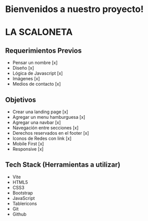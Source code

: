# Bienvenidos a nuestro proyecto!

# LA SCALONETA

## Requerimientos Previos

- Pensar un nombre [x]
- Diseño [x]
- Lógica de Javascript [x]
- Imágenes [x]
- Medios de contacto [x]

## Objetivos

- Crear una landing page [x]
- Agregar un menu hamburguesa [x]
- Agregar una navbar [x]
- Navegación entre secciones [x]
- Derechos reservados en el footer [x]
- Iconos de Redes con link [x]
- Mobile First [x]
- Responsive [x]

## Tech Stack (Herramientas a utilizar)

- Vite
- HTML5
- CSS3
- Bootstrap
- JavaScript
- Tablericons
- Git
- Github